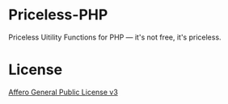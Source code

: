 # Priceless-PHP
Priceless Uitility Functions for PHP — it's not free, it's priceless.

# License
<a href="http://www.gnu.org/licenses/agpl-3.0.txt" target="_blank">Affero General Public License v3</a>
